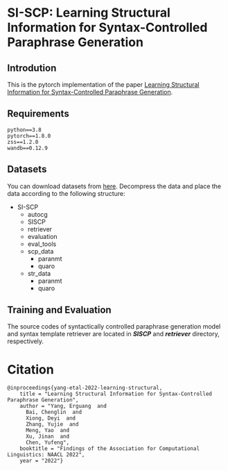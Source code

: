 # SI-SCP: Learning Structural Information for Syntax-Controlled Paraphrase Generation
## Introdution
This is the pytorch implementation of the paper [Learning Structural Information for Syntax-Controlled Paraphrase Generation](https://aclanthology.org/2022.findings-naacl.160/).
## Requirements
```
python==3.8
pytorch==1.8.0
zss==1.2.0
wandb==0.12.9
```
## Datasets
You can download datasets from [here](https://drive.google.com/drive/folders/19Iytd_uSzBhDbekSYMzpd2i6O_tjv0dz?usp=sharing). Decompress the data and place the data according to the following structure:
+ SI-SCP
  + autocg
  + SISCP
  + retriever
  + evaluation
  + eval_tools
  + scp_data
    + paranmt
    + quaro
  + str_data
    + paranmt
    + quaro
## Training and Evaluation
The source codes of syntactically controlled paraphrase generation model and syntax template retriever are located in ***SISCP*** and ***retriever*** directory, respectively.

# Citation
```
@inproceedings{yang-etal-2022-learning-structural,
    title = "Learning Structural Information for Syntax-Controlled Paraphrase Generation",
    author = "Yang, Erguang  and
      Bai, Chenglin  and
      Xiong, Deyi  and
      Zhang, Yujie  and
      Meng, Yao  and
      Xu, Jinan  and
      Chen, Yufeng",
    booktitle = "Findings of the Association for Computational Linguistics: NAACL 2022",
    year = "2022"}
```

